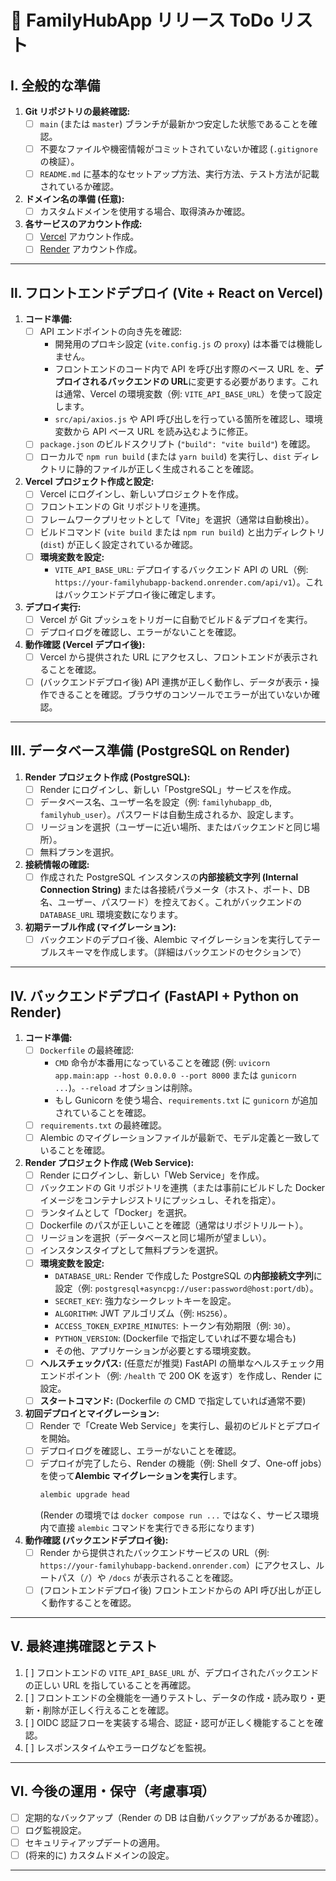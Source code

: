 # 🚀 FamilyHubApp リリース ToDo リスト

## Ⅰ. 全般的な準備

1.  **Git リポジトリの最終確認:**
    - [ ] `main` (または `master`) ブランチが最新かつ安定した状態であることを確認。
    - [ ] 不要なファイルや機密情報がコミットされていないか確認 (`.gitignore` の検証）。
    - [ ] `README.md` に基本的なセットアップ方法、実行方法、テスト方法が記載されているか確認。
2.  **ドメイン名の準備 (任意):**
    - [ ] カスタムドメインを使用する場合、取得済みか確認。
3.  **各サービスのアカウント作成:**
    - [ ] [Vercel](https://vercel.com/) アカウント作成。
    - [ ] [Render](https://render.com/) アカウント作成。

---

## Ⅱ. フロントエンドデプロイ (Vite + React on Vercel)

1.  **コード準備:**
    - [ ] API エンドポイントの向き先を確認:
      - 開発用のプロキシ設定 (`vite.config.js` の `proxy`) は本番では機能しません。
      - フロントエンドのコード内で API を呼び出す際のベース URL を、**デプロイされるバックエンドの URL**に変更する必要があります。これは通常、Vercel の環境変数（例: `VITE_API_BASE_URL`）を使って設定します。
      - `src/api/axios.js` や API 呼び出しを行っている箇所を確認し、環境変数から API ベース URL を読み込むように修正。
    - [ ] `package.json` のビルドスクリプト (`"build": "vite build"`) を確認。
    - [ ] ローカルで `npm run build` (または `yarn build`) を実行し、`dist` ディレクトリに静的ファイルが正しく生成されることを確認。
2.  **Vercel プロジェクト作成と設定:**
    - [ ] Vercel にログインし、新しいプロジェクトを作成。
    - [ ] フロントエンドの Git リポジトリを連携。
    - [ ] フレームワークプリセットとして「Vite」を選択（通常は自動検出）。
    - [ ] ビルドコマンド (`vite build` または `npm run build`) と出力ディレクトリ (`dist`) が正しく設定されているか確認。
    - [ ] **環境変数を設定:**
      - `VITE_API_BASE_URL`: デプロイするバックエンド API の URL（例: `https://your-familyhubapp-backend.onrender.com/api/v1`）。これはバックエンドデプロイ後に確定します。
3.  **デプロイ実行:**
    - [ ] Vercel が Git プッシュをトリガーに自動でビルド＆デプロイを実行。
    - [ ] デプロイログを確認し、エラーがないことを確認。
4.  **動作確認 (Vercel デプロイ後):**
    - [ ] Vercel から提供された URL にアクセスし、フロントエンドが表示されることを確認。
    - [ ] (バックエンドデプロイ後) API 連携が正しく動作し、データが表示・操作できることを確認。ブラウザのコンソールでエラーが出ていないか確認。

---

## Ⅲ. データベース準備 (PostgreSQL on Render)

1.  **Render プロジェクト作成 (PostgreSQL):**
    - [ ] Render にログインし、新しい「PostgreSQL」サービスを作成。
    - [ ] データベース名、ユーザー名を設定（例: `familyhubapp_db`, `familyhub_user`）。パスワードは自動生成されるか、設定します。
    - [ ] リージョンを選択（ユーザーに近い場所、またはバックエンドと同じ場所）。
    - [ ] 無料プランを選択。
2.  **接続情報の確認:**
    - [ ] 作成された PostgreSQL インスタンスの**内部接続文字列 (Internal Connection String)** または各接続パラメータ（ホスト、ポート、DB 名、ユーザー、パスワード）を控えておく。これがバックエンドの `DATABASE_URL` 環境変数になります。
3.  **初期テーブル作成 (マイグレーション):**
    - [ ] バックエンドのデプロイ後、Alembic マイグレーションを実行してテーブルスキーマを作成します。（詳細はバックエンドのセクションで）

---

## Ⅳ. バックエンドデプロイ (FastAPI + Python on Render)

1.  **コード準備:**
    - [ ] `Dockerfile` の最終確認:
      - `CMD` 命令が本番用になっていることを確認 (例: `uvicorn app.main:app --host 0.0.0.0 --port 8000` または `gunicorn ...`)。`--reload` オプションは削除。
      - もし Gunicorn を使う場合、`requirements.txt` に `gunicorn` が追加されていることを確認。
    - [ ] `requirements.txt` の最終確認。
    - [ ] Alembic のマイグレーションファイルが最新で、モデル定義と一致していることを確認。
2.  **Render プロジェクト作成 (Web Service):**
    - [ ] Render にログインし、新しい「Web Service」を作成。
    - [ ] バックエンドの Git リポジトリを連携（または事前にビルドした Docker イメージをコンテナレジストリにプッシュし、それを指定）。
    - [ ] ランタイムとして「Docker」を選択。
    - [ ] Dockerfile のパスが正しいことを確認（通常はリポジトリルート）。
    - [ ] リージョンを選択（データベースと同じ場所が望ましい）。
    - [ ] インスタンスタイプとして無料プランを選択。
    - [ ] **環境変数を設定:**
      - `DATABASE_URL`: Render で作成した PostgreSQL の**内部接続文字列**に設定（例: `postgresql+asyncpg://user:password@host:port/db`）。
      - `SECRET_KEY`: 強力なシークレットキーを設定。
      - `ALGORITHM`: JWT アルゴリズム（例: `HS256`）。
      - `ACCESS_TOKEN_EXPIRE_MINUTES`: トークン有効期限（例: `30`）。
      - `PYTHON_VERSION`: (Dockerfile で指定していれば不要な場合も)
      - その他、アプリケーションが必要とする環境変数。
    - [ ] **ヘルスチェックパス:** (任意だが推奨) FastAPI の簡単なヘルスチェック用エンドポイント（例: `/health` で 200 OK を返す）を作成し、Render に設定。
    - [ ] **スタートコマンド:** (Dockerfile の CMD で指定していれば通常不要)
3.  **初回デプロイとマイグレーション:**
    - [ ] Render で「Create Web Service」を実行し、最初のビルドとデプロイを開始。
    - [ ] デプロイログを確認し、エラーがないことを確認。
    - [ ] デプロイが完了したら、Render の機能（例: Shell タブ、One-off jobs）を使って**Alembic マイグレーションを実行**します。
      ```bash
      alembic upgrade head
      ```
      (Render の環境では `docker compose run ...` ではなく、サービス環境内で直接 `alembic` コマンドを実行できる形になります)
4.  **動作確認 (バックエンドデプロイ後):**
    - [ ] Render から提供されたバックエンドサービスの URL（例: `https://your-familyhubapp-backend.onrender.com`）にアクセスし、ルートパス（`/`）や `/docs` が表示されることを確認。
    - [ ] (フロントエンドデプロイ後) フロントエンドからの API 呼び出しが正しく動作することを確認。

---

## Ⅴ. 最終連携確認とテスト

1.  [ ] フロントエンドの `VITE_API_BASE_URL` が、デプロイされたバックエンドの正しい URL を指していることを再確認。
2.  [ ] フロントエンドの全機能を一通りテストし、データの作成・読み取り・更新・削除が正しく行えることを確認。
3.  [ ] OIDC 認証フローを実装する場合、認証・認可が正しく機能することを確認。
4.  [ ] レスポンスタイムやエラーログなどを監視。

---

## Ⅵ. 今後の運用・保守（考慮事項）

- [ ] 定期的なバックアップ（Render の DB は自動バックアップがあるか確認）。
- [ ] ログ監視設定。
- [ ] セキュリティアップデートの適用。
- [ ] (将来的に) カスタムドメインの設定。

---
